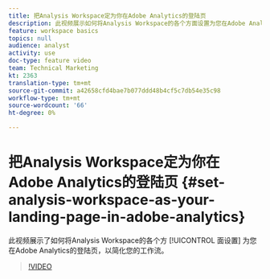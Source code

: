 ```yaml
---
title: 把Analysis Workspace定为你在Adobe Analytics的登陆页
description: 此视频展示如何将Analysis Workspace的各个方面设置为您在Adobe Analytics的登陆页，以简化您的工作流。
feature: workspace basics
topics: null
audience: analyst
activity: use
doc-type: feature video
team: Technical Marketing
kt: 2363
translation-type: tm+mt
source-git-commit: a42658cfd4bae7b077ddd48b4cf5c7db54e35c98
workflow-type: tm+mt
source-wordcount: '66'
ht-degree: 0%

---
```



# 把Analysis Workspace定为你在Adobe Analytics的登陆页 {#set-analysis-workspace-as-your-landing-page-in-adobe-analytics}

此视频展示了如何将Analysis Workspace的各个方 [!UICONTROL 面设置] 为您在Adobe Analytics的登陆页，以简化您的工作流。

>[!VIDEO](https://video.tv.adobe.com/v/25459/?quality=12)
